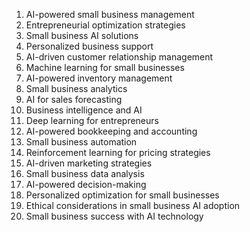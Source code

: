 1. AI-powered small business management
2. Entrepreneurial optimization strategies
3. Small business AI solutions
4. Personalized business support
5. AI-driven customer relationship management
6. Machine learning for small businesses
7. AI-powered inventory management
8. Small business analytics
9. AI for sales forecasting
10. Business intelligence and AI
11. Deep learning for entrepreneurs
12. AI-powered bookkeeping and accounting
13. Small business automation
14. Reinforcement learning for pricing strategies
15. AI-driven marketing strategies
16. Small business data analysis
17. AI-powered decision-making
18. Personalized optimization for small businesses
19. Ethical considerations in small business AI adoption
20. Small business success with AI technology
